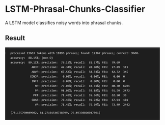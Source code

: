 # LSTM-Phrasal-Chunks-Classifier

A LSTM model classifies noisy words into phrasal chunks. 

## Result
![alt text](https://github.com/CodyNing/LSTM-Phrasal-Chunks-Classifier/raw/main/result.png)
